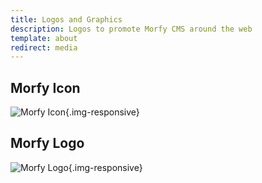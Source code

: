 ```yaml
---
title: Logos and Graphics
description: Logos to promote Morfy CMS around the web
template: about
redirect: media
---
```


## Morfy Icon
![Morfy Icon]({site_url}/public/assets/img/morfy-icon.png){.img-responsive}

## Morfy Logo
![Morfy Logo]({site_url}/public/assets/img/morfy-logo.png){.img-responsive}
